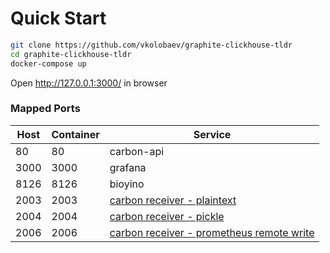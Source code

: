 # Quick Start
```sh
git clone https://github.com/vkolobaev/graphite-clickhouse-tldr
cd graphite-clickhouse-tldr
docker-compose up
```
Open http://127.0.0.1:3000/ in browser

### Mapped Ports

Host | Container | Service
---- | --------- | -------------------------------------------------------------------------------------------------------------------
  80 |        80 | carbon-api
3000 |      3000 | grafana
8126 |      8126 | bioyino 
2003 |      2003 | [carbon receiver - plaintext](http://graphite.readthedocs.io/en/latest/feeding-carbon.html#the-plaintext-protocol)
2004 |      2004 | [carbon receiver - pickle](http://graphite.readthedocs.io/en/latest/feeding-carbon.html#the-pickle-protocol)
2006 |      2006 | [carbon receiver - prometheus remote write](https://prometheus.io/docs/prometheus/latest/configuration/configuration/#%3Cremote_write%3E)
